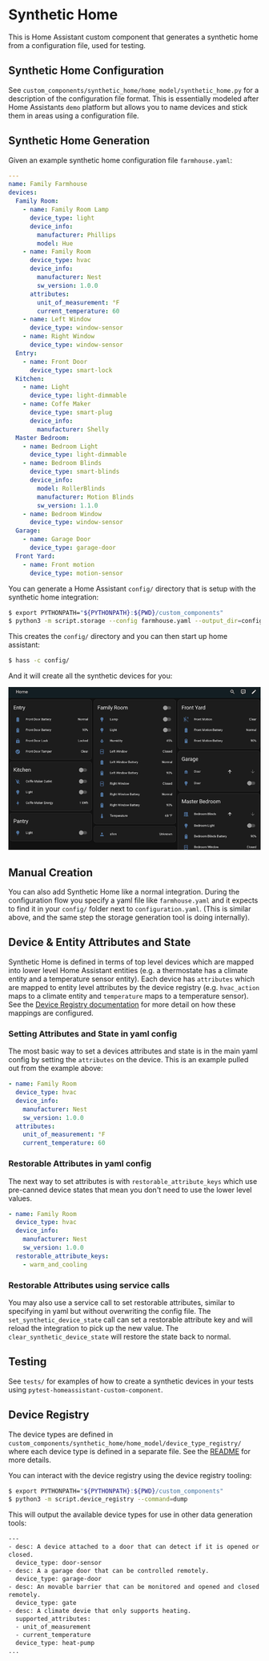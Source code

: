 # Synthetic Home

This is Home Assistant custom component that generates a synthetic home from a
configuration file, used for testing.

## Synthetic Home Configuration

See `custom_components/synthetic_home/home_model/synthetic_home.py` for a description of the configuration
file format. This is essentially modeled after Home Assistants `demo` platform
but allows you to name devices and stick them in areas using a configuration file.

## Synthetic Home Generation

Given an example synthetic home configuration file `farmhouse.yaml`:

```yaml
---
name: Family Farmhouse
devices:
  Family Room:
    - name: Family Room Lamp
      device_type: light
      device_info:
        manufacturer: Phillips
        model: Hue
    - name: Family Room
      device_type: hvac
      device_info:
        manufacturer: Nest
        sw_version: 1.0.0
      attributes:
        unit_of_measurement: °F
        current_temperature: 60
    - name: Left Window
      device_type: window-sensor
    - name: Right Window
      device_type: window-sensor
  Entry:
    - name: Front Door
      device_type: smart-lock
  Kitchen:
    - name: Light
      device_type: light-dimmable
    - name: Coffe Maker
      device_type: smart-plug
      device_info:
        manufacturer: Shelly
  Master Bedroom:
    - name: Bedroom Light
      device_type: light-dimmable
    - name: Bedroom Blinds
      device_type: smart-blinds
      device_info:
        model: RollerBlinds
        manufacturer: Motion Blinds
        sw_version: 1.1.0
    - name: Bedroom Window
      device_type: window-sensor
  Garage:
    - name: Garage Door
      device_type: garage-door
  Front Yard:
    - name: Front motion
      device_type: motion-sensor
```

You can generate a Home Assistant `config/` directory that is setup with the
synthetic home integration:

```bash
$ export PYTHONPATH="${PYTHONPATH}:${PWD}/custom_components"
$ python3 -m script.storage --config farmhouse.yaml --output_dir=config/
```

This creates the `config/` directory and you can then start up home assistant:

```bash
$ hass -c config/
```

And it will create all the synthetic devices for you:

![Screenshot](synthetic_home.png)

## Manual Creation

You can also add Synthetic Home like a normal integration. During the configuration
flow you specify a yaml file like `farmhouse.yaml` and it expects to find it in your
`config/` folder next to `configuration.yaml`. (This is similar above, and the same
step the storage generation tool is doing internally).

## Device & Entity Attributes and State

Synthetic Home is defined in terms of top level devices which are mapped into
lower level Home Assistant entities (e.g. a thermostate has a climate entity
and a temperature sensor entity). Each device has `attributes` which are mapped
to entity level attributes by the device registry (e.g. `hvac_action` maps to
a climate entity and `temperature` maps to a temperature sensor). See the
[Device Registry documentation](custom_components/synthetic_home/home_model/device_type_registry/README.md)
for more detail on how these mappings are configured.

### Setting Attributes and State in yaml config

The most basic way to set a devices attributes and state is in the main yaml
config by setting the `attributes` on the device. This is an example pulled out
from the example above:

```yaml
- name: Family Room
  device_type: hvac
  device_info:
    manufacturer: Nest
    sw_version: 1.0.0
  attributes:
    unit_of_measurement: °F
    current_temperature: 60
```

### Restorable Attributes in yaml config

The next way to set attributes is with `restorable_attribute_keys`
which use pre-canned device states that mean you don't need to use the lower
level values.

```yaml
- name: Family Room
  device_type: hvac
  device_info:
    manufacturer: Nest
    sw_version: 1.0.0
  restorable_attribute_keys:
    - warm_and_cooling
```

### Restorable Attributes using service calls

You may also use a service call to set restorable attributes, similar to
specifying in yaml but without overwriting the config file. The `set_synthetic_device_state`
call can set a restorable attribute key and will reload the integration to pick
up the new value. The `clear_synthetic_device_state` will restore the state back to normal.

## Testing

See `tests/` for examples of how to create a synthetic devices in your tests
using `pytest-homeassistant-custom-component`.

## Device Registry

The device types are defined in `custom_components/synthetic_home/home_model/device_type_registry/`
where each device type is defined in a separate file. See the [README](custom_components/synthetic_home/home_model/device_type_registry/README.md) for more details.

You can interact with the device registry using the device registry tooling:

```bash
$ export PYTHONPATH="${PYTHONPATH}:${PWD}/custom_components"
$ python3 -m script.device_registry --command=dump
```

This will output the available device types for use in other data generation tools:

```
---
- desc: A device attached to a door that can detect if it is opened or closed.
  device_type: door-sensor
- desc: A a garage door that can be controlled remotely.
  device_type: garage-door
- desc: An movable barrier that can be monitored and opened and closed remotely.
  device_type: gate
- desc: A climate devie that only supports heating.
  supported_attributes:
  - unit_of_measurement
  - current_temperature
  device_type: heat-pump
...
```

